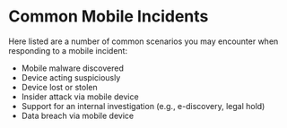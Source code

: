 # Common Mobile Incidents
Here listed are a number of common scenarios you may encounter when responding to a mobile incident:

* Mobile malware discovered
* Device acting suspiciously
* Device lost or stolen
* Insider attack via mobile device
* Support for an internal investigation (e.g., e-discovery, legal hold) 
* Data breach via mobile device